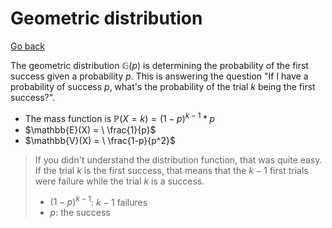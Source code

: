 # Geometric distribution

[Go back](..)

The geometric distribution $\mathbb{G}(p)$ is determining the probability of the first success given a probability $p$. This is answering the question "If I have a probability of success $p$, what's the probability of the trial $k$ being the first success?".

* The mass function is $\mathbb{P}(X=k) = (1-p)^{k-1} * p$
* $\mathbb{E}(X) = \ \frac{1}{p}$
* $\mathbb{V}(X) = \ \frac{1-p}{p^2}$

> If you didn't understand the distribution function, that was quite easy. If the trial $k$ is the first success, that means that the $k-1$ first trials were failure while the trial $k$ is a success.
> 
> * $(1-p)^{k-1}$: $k-1$ failures
> * $p$: the success